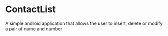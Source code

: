 # ContactList
A simple android application that allows the user to insert, delete or modify a pair of name and number
